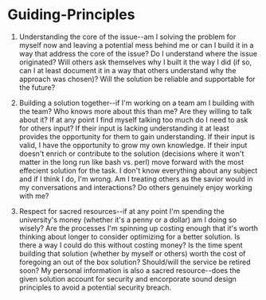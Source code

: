 # Guiding-Principles

1. Understanding the core of the issue--am I solving the problem for myself now and leaving a potential mess behind me or can I build it in a way that address the core of the issue? Do I understand where the issue originated? Will others ask themselves why I built it the way I did (if so, can I at least document it in a way that others understand why the approach was chosen)? Will the solution be reliable and supportable for the future?

2. Building a solution together--if I'm working on a team am I building with the team? Who knows more about this than me? Are they willing to talk about it? If at any point I find myself talking too much do I need to ask for others input? If their input is lacking understanding it at least provides the opportunity for them to gain understanding. If their input is valid, I have the opportunity to grow my own knowledge. If their input doesn't enrich or contribute to the solution (decisions where it won't matter in the long run like bash vs. perl) move forward with the most effecient solution for the task. I don't know everything about any subject and if I think I do, I'm wrong. Am I treating others as the savior would in my conversations and interactions? Do others genuinely enjoy working with me?

3. Respect for sacred resources--if at any point I'm spending the university's money (whether it's a penny or a dollar) am I doing so wisely? Are the processes I'm spinning up costing enough that it's worth thinking about longer to consider optimizing for a better solution. Is there a way I could do this without costing money? Is the time spent building that solution (whether by myself or others) worth the cost of foregoing an out of the box solution? Should/will the service be retired soon? My personal information is also a sacred resource--does the given solution account for security and encorporate sound design principles to avoid a potential security breach.

